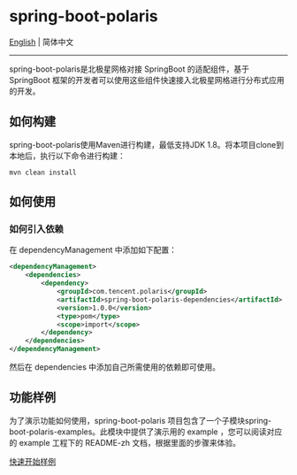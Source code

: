 spring-boot-polaris
========================================
[English](./README.md) | 简体中文 

---

spring-boot-polaris是北极星网格对接 SpringBoot 的适配组件，基于 SpringBoot 框架的开发者可以使用这些组件快速接入北极星网格进行分布式应用的开发。

## 如何构建

spring-boot-polaris使用Maven进行构建，最低支持JDK 1.8。将本项目clone到本地后，执行以下命令进行构建：
```
mvn clean install
```

## 如何使用

### 如何引入依赖

在 dependencyManagement 中添加如下配置：
```xml
<dependencyManagement>        
    <dependencies>
        <dependency>
            <groupId>com.tencent.polaris</groupId>
            <artifactId>spring-boot-polaris-dependencies</artifactId>
            <version>1.0.0</version>
            <type>pom</type>
            <scope>import</scope>
        </dependency>
    </dependencies>
</dependencyManagement>
```
然后在 dependencies 中添加自己所需使用的依赖即可使用。

## 功能样例

为了演示功能如何使用，spring-boot-polaris 项目包含了一个子模块spring-boot-polaris-examples。此模块中提供了演示用的 example ，您可以阅读对应的 example 工程下的 README-zh 文档，根据里面的步骤来体验。

[快速开始样例](https://github.com/polarismesh/spring-boot-polaris/tree/main/spring-boot-polaris-examples/quickstart-example/README-zh.md)